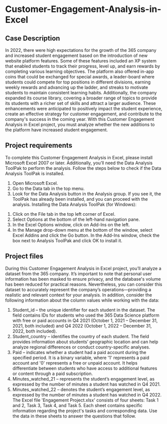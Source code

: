 # Customer-Engagement-Analysis-in-Excel

## Case Description
In 2022, there were high expectations for the growth of the 365 company and
increased student engagement based on the introduction of new website platform
features. Some of these features included an XP system that enabled students to track
their progress, level up, and earn rewards by completing various learning objectives.
The platform also offered in-app coins that could be exchanged for special awards, a
leader-board where students could compete for top positions in different divisions,
earning weekly rewards and advancing up the ladder, and streaks to motivate students
to maintain consistent learning habits. Additionally, the company expanded its course
library, covering a broader range of topics to provide its students with a richer set of
skills and attract a larger audience. These enhancements were anticipated to positively
impact the student experience, create an effective strategy for customer engagement,
and contribute to the company's success in the coming year. With this Customer
Engagement Analysis in Excel project, you must analyze whether the new additions
to the platform have increased student engagement.


## Project requirements
To complete this Customer Engagement Analysis in Excel, please install Microsoft
Excel 2007 or later. Additionally, you’ll need the Data Analysis ToolPak to perform
the analysis. Follow the steps below to check if the Data Analysis ToolPak is installed.
1. Open Microsoft Excel.
2. Go to the Data tab in the top menu.
3. Look for the Data Analysis button in the Analysis group. If you see it, the
ToolPak has already been installed, and you can proceed with the analysis.
Installing the Data Analysis ToolPak (for Windows):
1) Click on the File tab in the top left corner of Excel.
2) Select Options at the bottom of the left-hand navigation pane.
3) In the Excel Options window, click on Add-Ins on the left.
4) In the Manage drop-down menu at the bottom of the window, select Excel Addins
and click the Go button.
In the Add-Ins window, check the box next to Analysis ToolPak and click OK to
install it.


## Project files
During this Customer Engagement Analysis in Excel project, you’ll analyze a dataset
from the 365 company. It’s important to note that personal user information has been
masked to ensure privacy, and the database's volume has been reduced for practical
reasons. Nevertheless, you can consider this dataset to accurately represent the
company’s operations—providing a realistic and relevant context for your analysis.
In addition, consider the following information about the column values while
working with the data:
1. Student_id – the unique identifier for each student in the dataset. The field
contains IDs for students who used the 365 Data Science platform with free or
paid accounts in Q4 2021 (October 1, 2021 – December 31, 2021, both included)
and Q4 2022 (October 1, 2022 – December 31, 2022, both included).
2. Student_country – identifies the country of each student. The field provides
information about students’ geographic location and can help analyze regional
differences or conduct country-specific analyses.
3. Paid – indicates whether a student had a paid account during the specified period.
It is a binary variable, where '1' represents a paid account and '0' represents a free
or unpaid account. It helps differentiate between students who have access to
additional features or content through a paid subscription.
4. Minutes_watched_21 – represents the student’s engagement level, as expressed
by the number of minutes a student has watched in Q4 2021.
5. Minutes_watched_22 – denotes the student’s engagement level, as expressed by
the number of minutes a student has watched in Q4 2022.
The Excel file 'Engagement Project.xlsx' consists of four sheets: Task 1 and 2, Task 3,
Task 4, and Task 5. Each sheet contains specific information regarding the project's
tasks and corresponding data. Use the data in these sheets to answer the questions that
follow.
